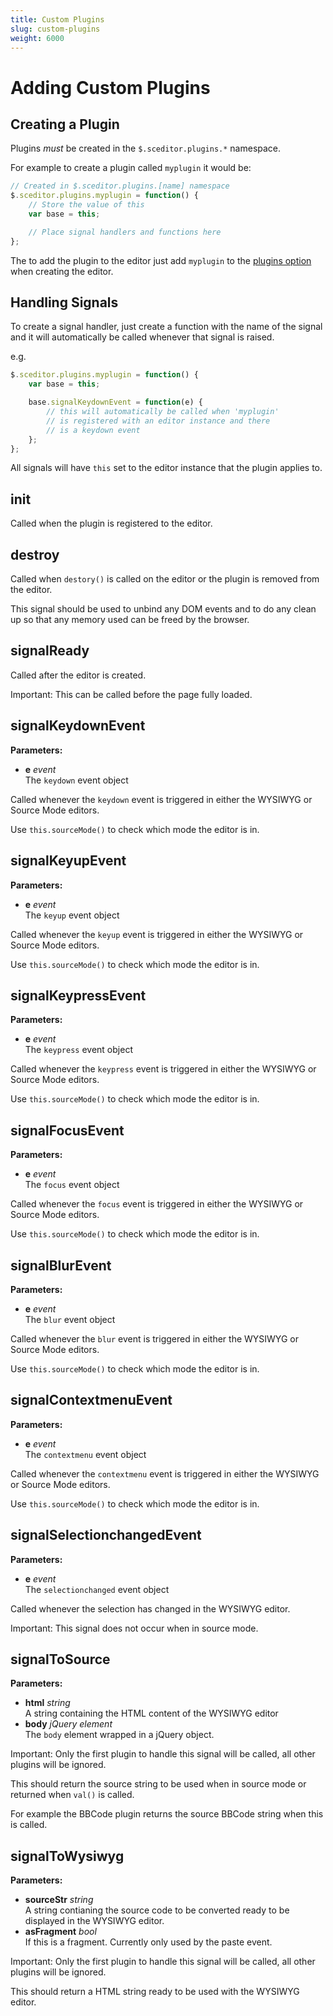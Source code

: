 ```yaml
---
title: Custom Plugins
slug: custom-plugins
weight: 6000
---
```


# Adding Custom Plugins <a id="custom-plugins"></a>


## Creating a Plugin <a id="creating"></a>

Plugins *must* be created in the `$.sceditor.plugins.*` namespace.

For example to create a plugin called `myplugin` it would be:

```js
// Created in $.sceditor.plugins.[name] namespace
$.sceditor.plugins.myplugin = function() {
	// Store the value of this
	var base = this;

	// Place signal handlers and functions here
};
```

The to add the plugin to the editor just add `myplugin` to the [plugins option](/documentation/options/#plugins) when creating the editor.


## Handling Signals <a id="handling-signals"></a>

To create a signal handler, just create a function with the name of the signal and it will automatically be called whenever that signal is raised.

e.g.

```js
$.sceditor.plugins.myplugin = function() {
	var base = this;

	base.signalKeydownEvent = function(e) {
		// this will automatically be called when 'myplugin'
		// is registered with an editor instance and there
		// is a keydown event
	};
};
```

All signals will have `this` set to the editor instance that the plugin applies to.


## init <a id="init"></a>

Called when the plugin is registered to the editor.


## destroy <a id="destroy"></a>

Called when `destory()` is called on the editor or the plugin is removed from the editor.

This signal should be used to unbind any DOM events and to do any clean up so that any memory used can be freed by the browser.


## signalReady <a id="signalReady"></a>

Called after the editor is created.

<span class="Label Label--important">Important:</span> This can be called before the page fully loaded.


## signalKeydownEvent <a id="signalKeydownEvent"></a>

**Parameters:**

 * **e** *event*  
   The `keydown` event object

Called whenever the `keydown` event is triggered in either the WYSIWYG or Source Mode editors.

Use `this.sourceMode()` to check which mode the editor is in.


## signalKeyupEvent <a id="signalKeyupEvent"></a>

**Parameters:**

 * **e** *event*  
   The `keyup` event object

Called whenever the `keyup` event is triggered in either the WYSIWYG or Source Mode editors.

Use `this.sourceMode()` to check which mode the editor is in.


## signalKeypressEvent <a id="signalKeypressEvent"></a>

**Parameters:**

 * **e** *event*  
   The `keypress` event object

Called whenever the `keypress` event is triggered in either the WYSIWYG or Source Mode editors.

Use `this.sourceMode()` to check which mode the editor is in.


## signalFocusEvent <a id="signalFocusEvent"></a>

**Parameters:**

 * **e** *event*  
   The `focus` event object

Called whenever the `focus` event is triggered in either the WYSIWYG or Source Mode editors.

Use `this.sourceMode()` to check which mode the editor is in.


## signalBlurEvent <a id="signalBlurEvent"></a>

**Parameters:**

 * **e** *event*  
   The `blur` event object

Called whenever the `blur` event is triggered in either the WYSIWYG or Source Mode editors.

Use `this.sourceMode()` to check which mode the editor is in.


## signalContextmenuEvent <a id="signalContextmenuEvent"></a>

**Parameters:**

 * **e** *event*  
   The `contextmenu` event object

Called whenever the `contextmenu` event is triggered in either the WYSIWYG or Source Mode editors.

Use `this.sourceMode()` to check which mode the editor is in.


## signalSelectionchangedEvent <a id="signalSelectionchangedEvent"></a>

**Parameters:**

 * **e** *event*  
   The `selectionchanged` event object

Called whenever the selection has changed in the WYSIWYG editor.

<span class="Label Label--important">Important:</span> This signal does not occur when in source mode.


## signalToSource <a id="signalToSource"></a>

**Parameters:**

 * **html** *string*  
   A string containing the HTML content of the WYSIWYG editor
 * **body** *jQuery element*  
   The `body` element wrapped in a jQuery object.

<span class="Label Label--important">Important:</span> Only the first plugin to handle this signal will be called, all other plugins will be ignored.

This should return the source string to be used when in source mode or returned when `val()` is called.

For example the BBCode plugin returns the source BBCode string when this is called.


## signalToWysiwyg <a id="signalToWysiwyg"></a>

**Parameters:**

 * **sourceStr** *string*  
   A string contianing the source code to be converted ready to be displayed in the WYSIWYG editor.
 * **asFragment** *bool*  
   If this is a fragment. Currently only used by the paste event.

<span class="Label Label--important">Important:</span> Only the first plugin to handle this signal will be called, all other plugins will be ignored.

This should return a HTML string ready to be used with the WYSIWYG editor.

